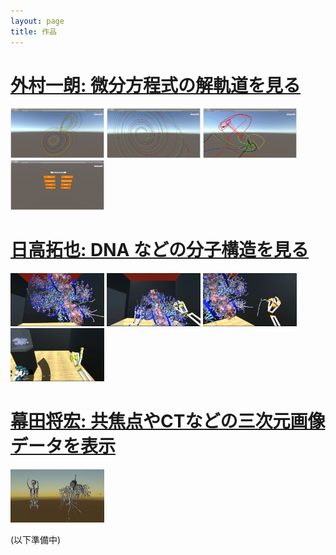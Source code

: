 ```yaml
---
layout: page
title: 作品
---
```


# [外村一朗: 微分方程式の解軌道を見る]({{site.baseurl}}/2018/02/22/hokamura.html)
<img src="/images/hokamura/Lorenz.png" alt="Lorenz アトラクタ" style="width: 150px;" />
<img src="/images/hokamura/Roessler.png" alt="Roessler system" style="width: 150px;" />
<img src="/images/hokamura/Thomas.png" alt="Thomas' system" style="width: 150px;" />
<img src="/images/hokamura/selection.png" alt="選択画面" style="width: 150px;" />

# [日高拓也: DNA などの分子構造を見る]({{site.baseurl}}/2018/02/22/hidaka.html)

<img src="/images/hidaka/protein_model.PNG" alt="分子モデル" style="width: 150px;" />
<img src="/images/hidaka/interaction.PNG" alt="分子モデルを掴む" style="width: 150px;" />
<img src="/images/hidaka/PinchDraw.PNG" alt="PinchDraw" style="width: 150px;" />
<img src="/images/hidaka/teleport.PNG" alt="テレポート" style="width: 150px;" />

# [幕田将宏: 共焦点やCTなどの三次元画像データを表示]({{site.baseurl}}/2018/03/01/makuta.html)

<img src="/images/makuta/makuta.png" alt="共焦点やCTなどの三次元画像データを表示" style="width: 150px;" />

(以下準備中)